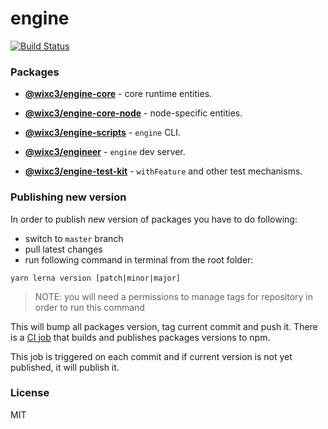 # engine

[![Build Status](https://github.com/wixplosives/engine/workflows/tests/badge.svg)](https://github.com/wixplosives/engine/actions)

### Packages

- **[@wixc3/engine-core](https://github.com/wixplosives/engine/tree/master/packages/core)** - core runtime entities.

- **[@wixc3/engine-core-node](https://github.com/wixplosives/engine/tree/master/packages/core-node)** - node-specific entities.

- **[@wixc3/engine-scripts](https://github.com/wixplosives/engine/tree/master/packages/scripts)** - `engine` CLI.

- **[@wixc3/engineer](https://github.com/wixplosives/engine/tree/master/packages/engineer)** - `engine` dev server.

- **[@wixc3/engine-test-kit](https://github.com/wixplosives/engine/tree/master/packages/test-kit)** - `withFeature` and other test mechanisms.

### Publishing new version

In order to publish new version of packages you have to do following:
- switch to `master` branch
- pull latest changes
- run following command in terminal from the root folder:
```
yarn lerna version [patch|minor|major]
```

> NOTE: you will need a permissions to manage tags for repository in order to run this command

This will bump all packages version, tag current commit and push it.
There is a [CI job](https://github.com/wixplosives/engine/actions/workflows/npm.yml) that builds and publishes packages versions to npm.

This job is triggered on each commit and if current version is not yet published, it will publish it.

### License

MIT
